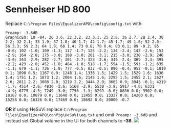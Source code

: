 # Sennheiser HD 800
Replace `C:\Program Files\EqualizerAPO\config\config.txt` with:
```
Preamp: -3.6dB
GraphicEQ: 10 -84; 20 3.6; 22 3.2; 23 3.1; 25 2.8; 26 2.7; 28 2.4; 30 2.2; 32 2.1; 35 1.9; 37 1.8; 40 1.7; 42 1.7; 45 1.7; 49 1.8; 52 2.0; 56 2.3; 59 2.3; 64 1.9; 68 1.4; 73 0.8; 78 0.4; 83 0.1; 89 -0.2; 95 -0.6; 102 -1.0; 109 -1.3; 117 -1.7; 125 -2.2; 134 -2.4; 143 -2.6; 153 -2.9; 164 -2.8; 175 -3.0; 188 -3.0; 201 -3.1; 215 -3.0; 230 -2.9; 246 -3.0; 263 -2.9; 282 -2.7; 301 -2.7; 323 -2.6; 345 -2.4; 369 -2.3; 395 -2.2; 423 -2.0; 452 -1.8; 484 -1.8; 518 -1.7; 554 -1.5; 593 -1.2; 635 -1.1; 679 -1.1; 726 -1.0; 777 -0.5; 832 -0.5; 890 -0.4; 952 -0.1; 1019 0.1; 1090 0.5; 1167 0.9; 1248 1.4; 1336 1.5; 1429 1.5; 1529 1.6; 1636 1.4; 1751 1.2; 1873 1.2; 2004 1.6; 2145 1.6; 2295 1.5; 2455 2.1; 2627 2.6; 2811 2.2; 3008 2.0; 3219 2.2; 3444 2.0; 3685 0.9; 3943 -0.1; 4219 -1.7; 4514 -2.6; 4830 -2.6; 5168 -2.9; 5530 -3.9; 5917 -4.0; 6331 -4.9; 6775 -4.3; 7249 -3.0; 7756 -1.3; 8299 -0.0; 8880 0.0; 9502 0.0; 10167 0.0; 10879 0.0; 11640 0.0; 12455 0.0; 13327 0.0; 14260 0.0; 15258 0.0; 16326 0.0; 17469 0.0; 18692 0.0; 20000 -0.7
```
**OR** if using HeSuVi replace `C:\Program Files\EqualizerAPO\config\HeSuVi\eq.txt` and omit `Preamp: -3.6dB` and instead set Global volume in the UI for both channels to **-36**.
![](https://raw.githubusercontent.com/jaakkopasanen/AutoEq/master/results/SBAF-Serious/innerfidelity/onear/Sennheiser%20HD%20800/Sennheiser%20HD%20800.png)